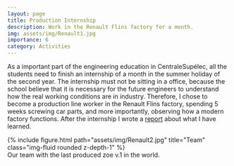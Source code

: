 ```yaml
---
layout: page
title: Production Internship 
description: Work in the Renault Flins factory for a month.
img: assets/img/Renault1.jpg
importance: 6
category: Activities
---
```

As a important part of the engineering education in CentraleSupélec, all the students need to finish an internship of a month in the summer holiday of the second year. The internship must not be sitting in a office, because the school believe that it is necessary for the future engineers to understand how the real working conditions are in industry. Therefore, I chose to become a production line worker in the Renault Flins factory, spending 5 weeks screwing car parts, and more importantly, observing how a modern factory functions.
After the internship I wrote a [report](/assets/pdf/Execution_Internship_Report.pdf) about what I have learned.

<div class="row">
    <div class="col-sm mt-3 mt-md-0">
        {% include figure.html path="assets/img/Renault2.jpg" title="Team" class="img-fluid rounded z-depth-1" %}
    </div>
</div>
<div class="caption">
    Our team with the last produced zoe v.1 in the world.
</div>
